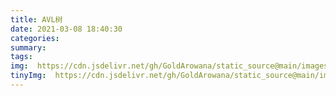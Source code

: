```yaml
---
title: AVL树
date: 2021-03-08 18:40:30
categories:
summary:
tags:
img:  https://cdn.jsdelivr.net/gh/GoldArowana/static_source@main/images/cover/co101-m.jpg
tinyImg:  https://cdn.jsdelivr.net/gh/GoldArowana/static_source@main/images/tiny/cover/co101.jpg
---
```

